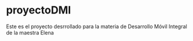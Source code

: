 # proyectoDMI
Este es el proyecto desrrollado para la materia de Desarrollo Móvil Integral de la maestra Elena
